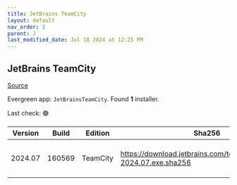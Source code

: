 ```yaml
---
title: JetBrains TeamCity
layout: default
nav_order: 2
parent: J
last_modified_date: Jul 18 2024 at 12:25 PM
---
```


## JetBrains TeamCity

[Source](https://www.jetbrains.com/teamcity)

Evergreen app: `JetBrainsTeamCity`. Found **1** installer.

Last check: 🟢

| Version | Build  | Edition  | Sha256                                                              | Date      | Size       | Type | URI                                                                                                                          |
| ------- | ------ | -------- | ------------------------------------------------------------------- | --------- | ---------- | ---- | ---------------------------------------------------------------------------------------------------------------------------- |
| 2024.07 | 160569 | TeamCity | https://download.jetbrains.com/teamcity/TeamCity-2024.07.exe.sha256 | 18/7/2024 | 1295961448 | exe  | [https://download.jetbrains.com/teamcity/TeamCity-2024.07.exe](https://download.jetbrains.com/teamcity/TeamCity-2024.07.exe) |
